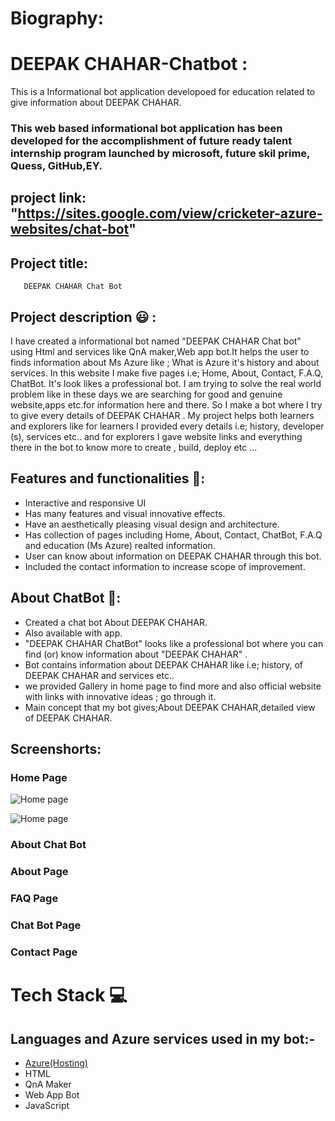 # Biography:
# DEEPAK CHAHAR-Chatbot :
This is a Informational bot application developoed for education related to give information about DEEPAK CHAHAR.
### This web based informational bot application has been developed for the accomplishment of future ready talent internship program launched by microsoft, future skil prime, Quess, GitHub,EY.

## project link: "https://sites.google.com/view/cricketer-azure-websites/chat-bot"

## Project title: 
       DEEPAK CHAHAR Chat Bot
       
## Project description 😃 :      
I have created a informational bot named "DEEPAK CHAHAR Chat bot" using Html and services like QnA maker,Web app bot.It helps the user to finds information about Ms Azure like ; What is Azure it's history and about services. In this website I make five pages i.e; Home, About, Contact, F.A.Q, ChatBot. It's look likes a professional bot. I am trying to solve the real world problem like in these days we are searching for  good and genuine website,apps etc.for information here and there. So I make a bot where I try to give every details of DEEPAK CHAHAR . My project helps both learners and explorers like for learners I provided every details i.e; history, developer (s), services etc.. and for explorers I gave website links and everything there in the bot to know more to create , build, deploy etc ...                    

## Features and functionalities 🧐:
- Interactive and responsive UI
- Has many features and visual innovative effects.
- Have an aesthetically pleasing visual design and architecture.
- Has collection of pages including Home, About, Contact, ChatBot, F.A.Q and education (Ms Azure) realted information.
- User can know about information on DEEPAK CHAHAR through this bot.
- Included the contact information to increase scope of improvement.

## About ChatBot 💬: 
- Created a chat bot About DEEPAK CHAHAR.
- Also available with app.
- "DEEPAK CHAHAR ChatBot" looks like a professional bot where you can find (or) know information about "DEEPAK CHAHAR" .
- Bot contains information about DEEPAK CHAHAR like i.e; history, of DEEPAK CHAHAR and services etc..
- we provided Gallery in home page to find more and also official website with links with innovative ideas ; go through it.
- Main concept that my bot gives;About DEEPAK CHAHAR,detailed view of DEEPAK CHAHAR.

## Screenshorts: 
### Home Page 
![Home page](https://user-images.githubusercontent.com/114653933/196035198-d330af74-de2a-4e64-9107-d12458111218.png)

![Home page](https://user-images.githubusercontent.com/114653933/196035198-d330af74-de2a-4e64-9107-d12458111218.png)

### About Chat Bot 

### About Page

### FAQ Page

### Chat Bot Page

### Contact Page



# Tech Stack 💻

## Languages and Azure services used in my bot:-

- [Azure(Hosting)](https://azure.microsoft.com/en-in/features/azure-portal/)
- HTML
- QnA Maker
- Web App Bot
- JavaScript

